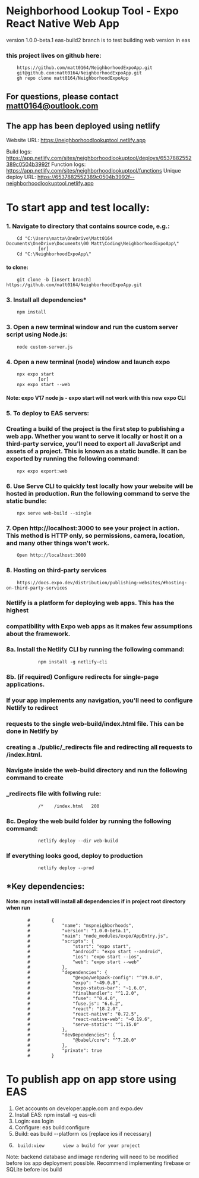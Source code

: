 # Neighborhood Lookup Tool - Expo React Native Web App
version 1.0.0-beta.1
eas-build2 branch is to test building web version in eas

### this project lives on github here:
        https://github.com/matt0164/NeighborhoodExpoApp.git
        git@github.com:matt0164/NeighborhoodExpoApp.git
        gh repo clone matt0164/NeighborhoodExpoApp

## For questions, please contact matt0164@outlook.com

## The app has been deployed using netlify
Website URL:       https://neighborhoodlookuptool.netlify.app

Build logs:        https://app.netlify.com/sites/neighborhoodlookuptool/deploys/6537882552389c0504b3992f
Function logs:     https://app.netlify.com/sites/neighborhoodlookuptool/functions
Unique deploy URL: https://6537882552389c0504b3992f--neighborhoodlookuptool.netlify.app


# To start app and test locally:

### 1.	Navigate to directory that contains source code, e.g.:
        Cd "C:\Users\matta\OneDrive\Matt0164 Documents\OneDrive\Documents\00 Matt\Coding\NeighborhoodExpoApp\"
                [or]
        Cd "C:\NeighborhoodExpoApp\"

#### to clone:
        git clone -b [insert branch] https://github.com/matt0164/NeighborhoodExpoApp.git

### 3.  Install all dependencies*
        npm install

### 3.    Open a new terminal window and run the custom server script using Node.js:
        node custom-server.js

### 4.	Open a new terminal (node) window and launch expo
        npx expo start
                [or]
        npx expo start --web
#### Note: expo V17 node js - expo start will not work with this new expo CLI

### 5.  To deploy to EAS servers:
###     Creating a build of the project is the first step to publishing a web app. Whether you want to serve it locally or host it on a third-party service, you'll need to export all JavaScript and assets of a project. This is known as a static bundle. It can be exported by running the following command:
        npx expo export:web 

### 6.  Use Serve CLI to quickly test locally how your website will be hosted in production. Run the following command to serve the static bundle:
        npx serve web-build --single        

### 7. Open http://localhost:3000 to see your project in action. This method is HTTP only, so permissions, camera, location, and many other things won't work.
        Open http://localhost:3000

### 8. Hosting on third-party services
        https://docs.expo.dev/distribution/publishing-websites/#hosting-on-third-party-services

###     Netlify is a platform for deploying web apps. This has the highest
###     compatibility with Expo web apps as it makes few assumptions about the framework.

###     8a.     Install the Netlify CLI by running the following command:

                npm install -g netlify-cli

###     8b. (if required) Configure redirects for single-page applications.
###             If your app implements any navigation, you'll need to configure Netlify to redirect 
###             requests to the single web-build/index.html file. This can be done in Netlify by 
###             creating a ./public/_redirects file and redirecting all requests to /index.html.

###     Navigate inside the web-build directory and run the following command to create 
###             _redirects file with follwing rule:

                /*    /index.html   200

###     8c. Deploy the web build folder by running the following command:

                netlify deploy --dir web-build
###         If everything looks good, deploy to production
                netlify deploy --prod

## *Key dependencies:
        
####        Note: npm install will install all dependencies if in project root directory when run

            #        {
            #            "name": "mspneighborhoods",
            #            "version": "1.0.0-beta.1",
            #            "main": "node_modules/expo/AppEntry.js",
            #            "scripts": {
            #                "start": "expo start",
            #                "android": "expo start --android",
            #                "ios": "expo start --ios",
            #                "web": "expo start --web"
            #            },
            #            "dependencies": {
            #                "@expo/webpack-config": "^19.0.0",
            #                "expo": "~49.0.8",
            #                "expo-status-bar": "~1.6.0",
            #                "finalhandler": "^1.2.0",
            #                "fuse": "^0.4.0",
            #                "fuse.js": "6.6.2",
            #                "react": "18.2.0",
            #                "react-native": "0.72.5",
            #                "react-native-web": "~0.19.6",
            #                "serve-static": "^1.15.0"
            #            },
            #            "devDependencies": {
            #                "@babel/core": "^7.20.0"
            #            },
            #            "private": true
            #        }


# To publish  app on app store using EAS

1.	Get accounts on developer.apple.com and expo.dev
2.	Install EAS: npm install -g eas-cli
3.	Login: eas login
4.	Configure: eas build:configure
5.	Build: eas build --platform ios [replace ios if necessary]
6.      build:view       view a build for your project

Note: backend database and image rendering will need to be modified before ios app deployment possible. Recommend implementing firebase or SQLite before ios build